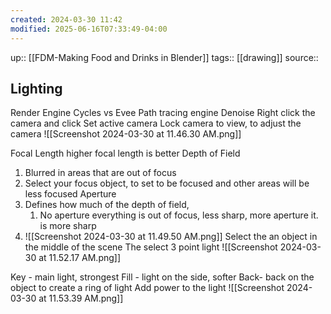 ```yaml
---
created: 2024-03-30 11:42
modified: 2025-06-16T07:33:49-04:00
---
```


up::  [[FDM-Making Food and Drinks in Blender]]
tags:: [[drawing]]
source::
## Lighting

Render Engine
Cycles vs Evee
Path tracing engine
Denoise
Right click the camera and click
	Set active camera
Lock camera to view, to adjust the camera
![[Screenshot 2024-03-30 at 11.46.30 AM.png]]


Focal Length
higher focal length is better
Depth of Field
1.  Blurred in areas that are out of focus
2. Select your focus object, to set to be focused and other areas will be less focused
Aperture
1. Defines how much of the depth of field,
	1. No aperture everything is out of focus, less sharp, more aperture it. is more sharp
1. ![[Screenshot 2024-03-30 at 11.49.50 AM.png]]
Select the an object in the middle of the scene
The select 3 point light
	![[Screenshot 2024-03-30 at 11.52.17 AM.png]]


Key - main light, strongest
Fill - light on the side, softer
Back- back on the object to create a ring of light
Add power to the light
![[Screenshot 2024-03-30 at 11.53.39 AM.png]]

